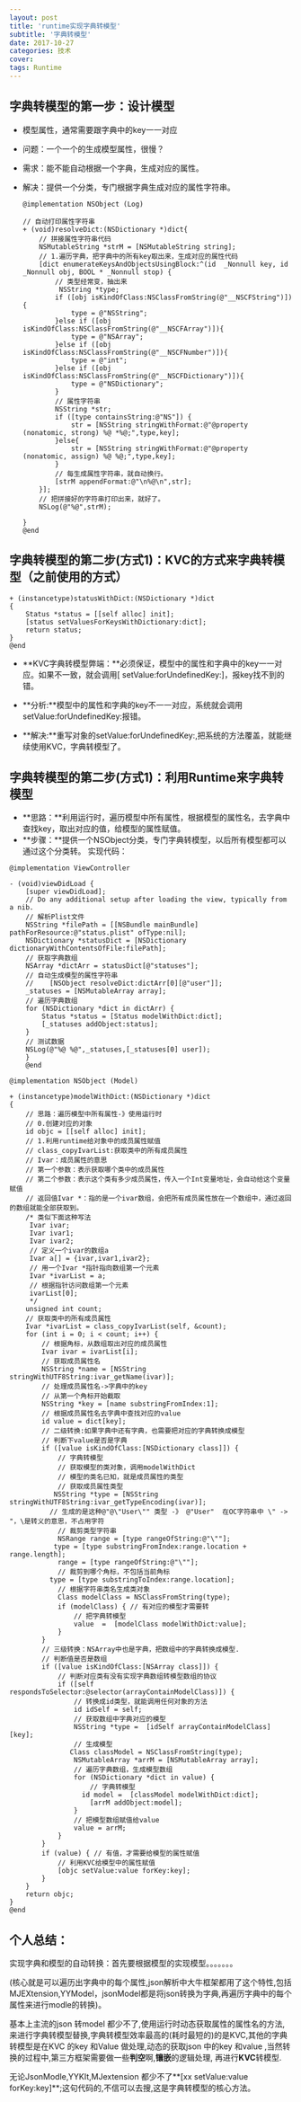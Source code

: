 ```yaml
---
layout: post
title: 'runtime实现字典转模型'
subtitle: '字典转模型'
date: 2017-10-27
categories: 技术
cover: 
tags: Runtime
---
```


## 字典转模型的第一步：设计模型

- 模型属性，通常需要跟字典中的key一一对应

- 问题：一个一个的生成模型属性，很慢？

- 需求：能不能自动根据一个字典，生成对应的属性。

- 解决：提供一个分类，专门根据字典生成对应的属性字符串。

  ```objc
  @implementation NSObject (Log)
  
  // 自动打印属性字符串
  + (void)resolveDict:(NSDictionary *)dict{
      // 拼接属性字符串代码
      NSMutableString *strM = [NSMutableString string];
      // 1.遍历字典，把字典中的所有key取出来，生成对应的属性代码
      [dict enumerateKeysAndObjectsUsingBlock:^(id  _Nonnull key, id  _Nonnull obj, BOOL * _Nonnull stop) {
          // 类型经常变，抽出来
           NSString *type;
          if ([obj isKindOfClass:NSClassFromString(@"__NSCFString")]) {
              type = @"NSString";
          }else if ([obj isKindOfClass:NSClassFromString(@"__NSCFArray")]){
              type = @"NSArray";
          }else if ([obj isKindOfClass:NSClassFromString(@"__NSCFNumber")]){
              type = @"int";
          }else if ([obj isKindOfClass:NSClassFromString(@"__NSCFDictionary")]){
              type = @"NSDictionary";
          }
          // 属性字符串
          NSString *str;
          if ([type containsString:@"NS"]) {
              str = [NSString stringWithFormat:@"@property (nonatomic, strong) %@ *%@;",type,key];
          }else{
              str = [NSString stringWithFormat:@"@property (nonatomic, assign) %@ %@;",type,key];
          }
          // 每生成属性字符串，就自动换行。
          [strM appendFormat:@"\n%@\n",str];
      }];
      // 把拼接好的字符串打印出来，就好了。
      NSLog(@"%@",strM);
  
  }
  @end
  ```

  

## 字典转模型的第二步(方式1)：KVC的方式来字典转模型（之前使用的方式）

```objc
+ (instancetype)statusWithDict:(NSDictionary *)dict
{
    Status *status = [[self alloc] init];
    [status setValuesForKeysWithDictionary:dict];
    return status;
}
@end
```


- **KVC字典转模型弊端：**必须保证，模型中的属性和字典中的key一一对应。如果不一致，就会调用[ setValue:forUndefinedKey:]，报key找不到的错。

- **分析:**模型中的属性和字典的key不一一对应，系统就会调用setValue:forUndefinedKey:报错。

- **解决:**重写对象的setValue:forUndefinedKey:,把系统的方法覆盖，就能继续使用KVC，字典转模型了。

## 字典转模型的第二步(方式1)：利用Runtime来字典转模型

- **思路：**利用运行时，遍历模型中所有属性，根据模型的属性名，去字典中查找key，取出对应的值，给模型的属性赋值。
- **步骤：**提供一个NSObject分类，专门字典转模型，以后所有模型都可以通过这个分类转。
实现代码：

```objc
@implementation ViewController

- (void)viewDidLoad {
    [super viewDidLoad];
    // Do any additional setup after loading the view, typically from a nib.
    // 解析Plist文件
    NSString *filePath = [[NSBundle mainBundle] pathForResource:@"status.plist" ofType:nil];
    NSDictionary *statusDict = [NSDictionary dictionaryWithContentsOfFile:filePath];
    // 获取字典数组
    NSArray *dictArr = statusDict[@"statuses"];
    // 自动生成模型的属性字符串
    //    [NSObject resolveDict:dictArr[0][@"user"]];
    _statuses = [NSMutableArray array];
    // 遍历字典数组
    for (NSDictionary *dict in dictArr) {
        Status *status = [Status modelWithDict:dict];
        [_statuses addObject:status];
    }
    // 测试数据
    NSLog(@"%@ %@",_statuses,[_statuses[0] user]);
    }
    @end

@implementation NSObject (Model)

+ (instancetype)modelWithDict:(NSDictionary *)dict
{
    // 思路：遍历模型中所有属性-》使用运行时
    // 0.创建对应的对象
    id objc = [[self alloc] init];
    // 1.利用runtime给对象中的成员属性赋值
    // class_copyIvarList:获取类中的所有成员属性
    // Ivar：成员属性的意思
    // 第一个参数：表示获取哪个类中的成员属性
    // 第二个参数：表示这个类有多少成员属性，传入一个Int变量地址，会自动给这个变量赋值
    // 返回值Ivar *：指的是一个ivar数组，会把所有成员属性放在一个数组中，通过返回的数组就能全部获取到。
    /* 类似下面这种写法
     Ivar ivar;
     Ivar ivar1;
     Ivar ivar2;
     // 定义一个ivar的数组a
     Ivar a[] = {ivar,ivar1,ivar2};
     // 用一个Ivar *指针指向数组第一个元素
     Ivar *ivarList = a;
     // 根据指针访问数组第一个元素
     ivarList[0];
     */
    unsigned int count;
    // 获取类中的所有成员属性
    Ivar *ivarList = class_copyIvarList(self, &count);
    for (int i = 0; i < count; i++) {
        // 根据角标，从数组取出对应的成员属性
        Ivar ivar = ivarList[i];
        // 获取成员属性名
        NSString *name = [NSString stringWithUTF8String:ivar_getName(ivar)];
        // 处理成员属性名->字典中的key
        // 从第一个角标开始截取
        NSString *key = [name substringFromIndex:1];
        // 根据成员属性名去字典中查找对应的value
        id value = dict[key];
        // 二级转换:如果字典中还有字典，也需要把对应的字典转换成模型
        // 判断下value是否是字典
        if ([value isKindOfClass:[NSDictionary class]]) {
            // 字典转模型
            // 获取模型的类对象，调用modelWithDict
            // 模型的类名已知，就是成员属性的类型
            // 获取成员属性类型
           NSString *type = [NSString stringWithUTF8String:ivar_getTypeEncoding(ivar)];
          // 生成的是这种@"@\"User\"" 类型 -》 @"User"  在OC字符串中 \" -> "，\是转义的意思，不占用字符
            // 裁剪类型字符串
            NSRange range = [type rangeOfString:@"\""];
           type = [type substringFromIndex:range.location + range.length];
            range = [type rangeOfString:@"\""];
            // 裁剪到哪个角标，不包括当前角标
          type = [type substringToIndex:range.location];
            // 根据字符串类名生成类对象
            Class modelClass = NSClassFromString(type);
            if (modelClass) { // 有对应的模型才需要转
                // 把字典转模型
                value  =  [modelClass modelWithDict:value];
            }
        }
        // 三级转换：NSArray中也是字典，把数组中的字典转换成模型.
        // 判断值是否是数组
        if ([value isKindOfClass:[NSArray class]]) {
            // 判断对应类有没有实现字典数组转模型数组的协议
            if ([self respondsToSelector:@selector(arrayContainModelClass)]) {
                // 转换成id类型，就能调用任何对象的方法
                id idSelf = self;
                // 获取数组中字典对应的模型
                NSString *type =  [idSelf arrayContainModelClass][key];
                // 生成模型
               Class classModel = NSClassFromString(type);
                NSMutableArray *arrM = [NSMutableArray array];
                // 遍历字典数组，生成模型数组
                for (NSDictionary *dict in value) {
                    // 字典转模型
                  id model =  [classModel modelWithDict:dict];
                    [arrM addObject:model];
                }
                // 把模型数组赋值给value
                value = arrM;
            }
        }
        if (value) { // 有值，才需要给模型的属性赋值
            // 利用KVC给模型中的属性赋值
            [objc setValue:value forKey:key];
        }
    }
    return objc;
}
@end
```




## 个人总结：

实现字典和模型的自动转换：首先要根据模型的实现模型。。。。。。。

(核心就是可以遍历出字典中的每个属性,json解析中大牛框架都用了这个特性,包括MJEXtension,YYModel，jsonModel都是将json转换为字典,再遍历字典中的每个属性来进行modle的转换)。

基本上主流的json 转model 都少不了,使用运行时动态获取属性的属性名的方法,来进行字典转模型替换,字典转模型效率最高的(耗时最短的)的是KVC,其他的字典转模型是在KVC 的key 和Value 做处理,动态的获取json 中的key 和value ,当然转换的过程中,第三方框架需要做一些**判空**啊,**镶嵌**的逻辑处理, 再进行**KVC**转模型.

无论JsonModle,YYKIt,MJextension 都少不了**[xx setValue:value forKey:key]**;这句代码的,不信可以去搜,这是字典转模型的核心方法。

